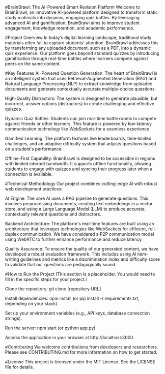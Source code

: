 #BrainBrawl: The AI-Powered Smart Revision Platform
Welcome to BrainBrawl, an innovative AI-powered platform designed to transform static study materials into dynamic, engaging quiz battles. By leveraging advanced AI and gamification, BrainBrawl aims to improve student engagement, knowledge retention, and academic performance.

#Project Overview
In today’s digital learning landscape, traditional study materials often fail to capture students' attention. BrainBrawl addresses this by transforming any uploaded document, such as a PDF, into a dynamic quiz experience. Our platform goes beyond standard quizzes by introducing gamification through real-time battles where learners compete against peers on the same content.

#Key Features
AI-Powered Question Generation: The heart of BrainBrawl is an intelligent system that uses Retrieval-Augmented Generation (RAG) and Natural Language Processing (NLP) to extract knowledge from uploaded documents and generate contextually accurate multiple-choice questions.

High-Quality Distractors: The system is designed to generate plausible, but incorrect, answer options (distractors) to create challenging and effective quizzes.

Dynamic Quiz Battles: Students can join real-time battle rooms to compete against friends or other learners. This feature is powered by low-latency communication technology like WebSockets for a seamless experience.

Gamified Learning: The platform features live leaderboards, time-limited challenges, and an adaptive difficulty system that adjusts questions based on a student's performance.

Offline-First Capability: BrainBrawl is designed to be accessible in regions with limited internet bandwidth. It supports offline functionality, allowing students to engage with quizzes and syncing their progress later when a connection is available.

#Technical Methodology
Our project combines cutting-edge AI with robust web development practices:

AI Engine: The core AI uses a RAG pipeline to generate questions. This involves preprocessing documents, creating text embeddings in a vector store, and using a Large Language Model (LLM) to produce accurate, contextually relevant questions and distractors.

Backend Architecture: The platform's real-time features are built using an architecture that leverages technologies like WebSockets for efficient, full-duplex communication. We have considered a P2P communication model using WebRTC to further enhance performance and reduce latency.

Quality Assurance: To ensure the quality of our generated content, we have developed a robust evaluation framework. This includes using AI item-writing guidelines and metrics like a discrimination index and difficulty score to validate that our questions are pedagogically sound.

#How to Run the Project
(This section is a placeholder. You would need to fill in the specific steps for your project.)

Clone the repository: git clone [repository URL]

Install dependencies: npm install (or pip install -r requirements.txt, depending on your stack)

Set up your environment variables (e.g., API keys, database connection strings).

Run the server: npm start (or python app.py)

Access the application in your browser at http://localhost:3000.

#Contributing
We welcome contributions from developers and researchers. Please see CONTRIBUTING.md for more information on how to get started.

#License
This project is licensed under the MIT License. See the LICENSE file for details.
